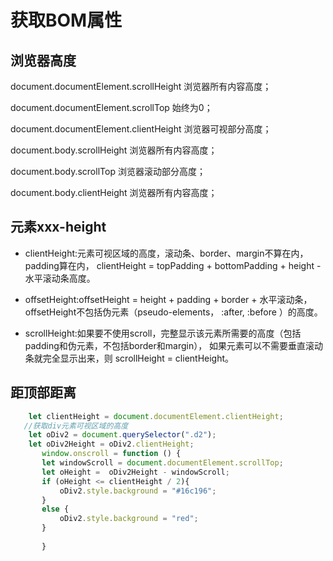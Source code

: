 # 获取BOM属性
## 浏览器高度
document.documentElement.scrollHeight  浏览器所有内容高度；

document.documentElement.scrollTop 始终为0；

document.documentElement.clientHeight  浏览器可视部分高度；

document.body.scrollHeight  浏览器所有内容高度；

document.body.scrollTop  浏览器滚动部分高度；  

document.body.clientHeight  浏览器所有内容高度；
## 元素xxx-height
- clientHeight:元素可视区域的高度，滚动条、border、margin不算在内，padding算在内，
clientHeight = topPadding + bottomPadding + height - 水平滚动条高度。

- offsetHeight:offsetHeight = height + padding + border + 水平滚动条，
offsetHeight不包括伪元素（pseudo-elements， :after, :before ）的高度。

- scrollHeight:如果要不使用scroll，完整显示该元素所需要的高度（包括padding和伪元素，不包括border和margin），
如果元素可以不需要垂直滚动条就完全显示出来，则 scrollHeight = clientHeight。

## 距顶部距离
```js
    let clientHeight = document.documentElement.clientHeight;
   //获取div元素可视区域的高度
    let oDiv2 = document.querySelector(".d2");
    let oDiv2Height = oDiv2.clientHeight;
       window.onscroll = function () {
       let windowScroll = document.documentElement.scrollTop;
       let oHeight =  oDiv2Height - windowScroll;
       if (oHeight <= clientHeight / 2){
           oDiv2.style.background = "#16c196";
       }
       else {
           oDiv2.style.background = "red";
       }
   
       }
```